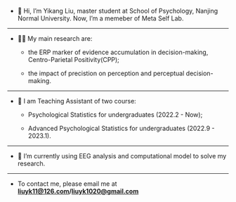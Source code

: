 - 👋 Hi, I’m Yikang Liu, master student at School of Psychology, Nanjing Normal University. Now, I’m a memeber of Meta Self Lab.

---

- 🧑‍💻 My main research are:

  - the ERP marker of evidence accumulation in decision-making, Centro-Parietal Positivity(CPP);

  - the impact of precistion on perception and perceptual decision-making.

---

- 👀 I am Teaching Assistant of two course:

  - Psychological Statistics for undergraduates (2022.2 - Now);

  - Advanced Psychological Statistics for undergraduates (2022.9 - 2023.1).
  

---


- 🌱 I’m currently using EEG analysis and computational model to solve my research.


---

- To contact me, please email me at **liuyk11@126.com/liuyk1020@gmail.com**













<!---
Yikang1020/Yikang1020 is a ✨ special ✨ repository because its `README.md` (this file) appears on your GitHub profile.
You can click the Preview link to take a look at your changes.
--->
